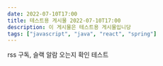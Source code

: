 ```yaml
---
date: 2022-07-10T17:00
title: 테스트용 게시물 2022-07-10T17:00
description: 이 게시물은 테스트용 게시물입니당
tags: ["javascript", "java", "react", "spring"]
---
```


rss 구독, 슬랙 알람 오는지 확인 테스트
